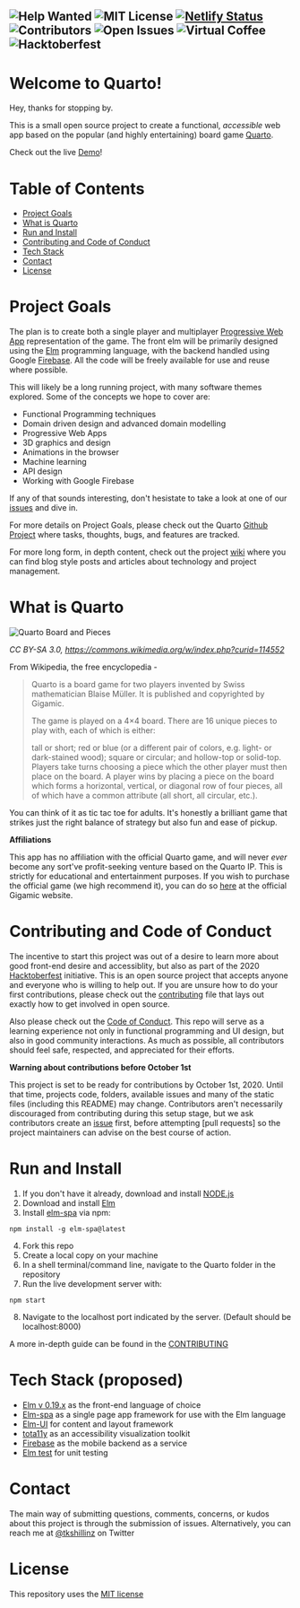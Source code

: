 ![Help Wanted](https://img.shields.io/badge/%20-help--wanted-%23159818)
![MIT License](https://img.shields.io/github/license/tkshill/Quarto)
[![Netlify Status](https://api.netlify.com/api/v1/badges/6a79a059-b229-42cf-9ac3-4f565129f538/deploy-status)](https://app.netlify.com/sites/peaceful-heisenberg-96c15b/deploys)
![Contributors](https://img.shields.io/github/contributors/tkshill/Quarto)
![Open Issues](https://img.shields.io/github/issues-raw/tkshill/Quarto)
![Virtual Coffee](https://img.shields.io/badge/Virtual-Coffee-red)
![Hacktoberfest](https://img.shields.io/github/hacktoberfest/2020/tkshill/Quarto?color=orange)
---

# Welcome to Quarto!

Hey, thanks for stopping by.

This is a small open source project to create a functional, _accessible_ web app based on the popular (and highly entertaining) board game [Quarto](https://en.wikipedia.org/wiki/Quarto_(board_game)).

Check out the live [Demo](https://elmquarto.netlify.app)!

# Table of Contents
- [Project Goals](https://github.com/tkshill/Quarto/blob/main/README.md#project-goals)
- [What is Quarto](https://github.com/tkshill/Quarto/blob/main/README.md#what-is-quarto)
- [Run and Install](https://github.com/tkshill/Quarto/blob/main/README.md#run-and-install)
- [Contributing and Code of Conduct](https://github.com/tkshill/Quarto/blob/main/README.md#contributing-and-code-of-conduct)
- [Tech Stack](https://github.com/tkshill/Quarto/blob/main/README.md#tech-stack-proposed)
- [Contact](https://github.com/tkshill/Quarto/blob/main/README.md#contact)
- [License](https://github.com/tkshill/Quarto/blob/main/README.md#license)

# Project Goals

The plan is to create both a single player and multiplayer [Progressive Web App](https://www.howtogeek.com/342121/what-are-progressive-web-apps/) representation of the game. The front elm will be primarily designed using the [Elm](https://elm-lang.org) programming language, with the backend handled using Google [Firebase](https://firebase.google.com). All the code will be freely available for use and reuse where possible.

This will likely be a long running project, with many software themes explored. Some of the concepts we hope to cover are:
- Functional Programming techniques
- Domain driven design and advanced domain modelling
- Progressive Web Apps
- 3D graphics and design
- Animations in the browser
- Machine learning
- API design
- Working with Google Firebase

If any of that sounds interesting, don't hesistate to take a look at one of our [issues](https://github.com/tkshill/Quarto/issues) and dive in.

For more details on Project Goals, please check out the Quarto [Github Project](https://github.com/tkshill/Quarto/projects/2) where tasks, thoughts, bugs, and features are tracked.

For more long form, in depth content, check out the project [wiki](https://github.com/tkshill/Quarto/wiki) where you can find blog style posts and articles about technology and project management.

# What is Quarto 

![Quarto Board and Pieces](https://github.com/tkshill/Quarto/blob/main/.github/486px-QuartoSpiel.JPG)

*CC BY-SA 3.0, https://commons.wikimedia.org/w/index.php?curid=114552*

From Wikipedia, the free encyclopedia - 
> Quarto is a board game for two players invented by Swiss mathematician Blaise Müller. It is published and copyrighted by Gigamic.
>
> The game is played on a 4×4 board. There are 16 unique pieces to play with, each of which is either:
>
> tall or short;
> red or blue (or a different pair of colors, e.g. light- or dark-stained wood);
> square or circular; and
> hollow-top or solid-top.
> Players take turns choosing a piece which the other player must then place on the board. A player wins by placing a piece on the board which forms a horizontal,
> vertical, or diagonal row of four pieces, all of which have a common attribute (all short, all circular, etc.).

You can think of it as tic tac toe for adults. It's honestly a brilliant game that strikes just the right balance of strategy but also fun and ease of pickup. 

**Affiliations**

This app has no affiliation with the official Quarto game, and will never *ever* become any sort've profit-seeking venture based on the Quarto IP. This is strictly for educational and entertainment purposes. If you wish to purchase the official game (we high recommend it), you can do so [here](https://en.gigamic.com/game/quarto-classic) at the official Gigamic website.

# Contributing and Code of Conduct

The incentive to start this project was out of a desire to learn more about good front-end desire and accessiblity, but also as part of the 2020 [Hacktoberfest]() initiative. This is an open source project that accepts anyone and everyone who is willing to help out. If you are unsure how to do your first contributions, please check out the [contributing](https://github.com/tkshill/Quarto/blob/main/CONTRIBUTING.md) file that lays out exactly how to get involved in open source.

Also please check out the [Code of Conduct](https://github.com/tkshill/Quarto/blob/main/CODE_OF_CONDUCT.md). This repo will serve as a learning experience not only in functional programming and UI design, but also in good community interactions. As much as possible, all contributors should feel safe, respected, and appreciated for their efforts.

**Warning about contributions before October 1st**

This project is set to be ready for contributions by October 1st, 2020. Until that time, projects code, folders, available issues and many of the static files (including this README) may change. Contributors aren't necessarily discouraged from contributing during this setup stage, but we ask contributors create an [issue]() first, before attempting [pull requests] so the project maintainers can advise on the best course of action. 

# Run and Install

1. If you don't have it already, download and install [NODE.js](https://nodejs.org/en/download/)
2. Download and install [Elm](https://guide.elm-lang.org/install/elm.html)
3. Install [elm-spa](https://www.elm-spa.dev) via npm:
```
npm install -g elm-spa@latest
```
4. Fork this repo
5. Create a local copy on your machine
6. In a shell terminal/command line, navigate to the Quarto folder in the repository
7. Run the live development server with:
```
npm start
```
8. Navigate to the localhost port indicated by the server. (Default should be localhost:8000)


A more in-depth guide can be found in the [CONTRIBUTING](https://github.com/tkshill/Quarto/blob/main/CONTRIBUTING.md)

# Tech Stack (proposed)

- [Elm v 0.19.x](https://guide.elm-lang.org) as the front-end language of choice
- [Elm-spa](https://www.elm-spa.dev) as a single page app framework for use with the Elm language
- [Elm-UI](https://package.elm-lang.org/packages/mdgriffith/elm-ui/latest/) for content and layout framework
- [tota11y](https://khan.github.io/tota11y/#Try-it) as an accessibility visualization toolkit
- [Firebase](https://firebase.google.com) as the mobile backend as a service
- [Elm test](https://package.elm-lang.org/packages/elm-explorations/test/latest/) for unit testing

# Contact

The main way of submitting questions, comments, concerns, or kudos about this project is through the submission of issues. Alternatively, you can reach me at [@tkshillinz](https://twitter.com/tkshillinz) on Twitter 

# License

This repository uses the [MIT license](https://github.com/tkshill/Quarto/blob/main/LICENSE)


